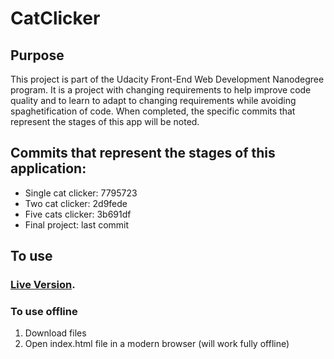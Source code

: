 # CatClicker

## Purpose
This project is part of the Udacity Front-End Web Development Nanodegree program.  It is a project with changing requirements to help improve code quality and to learn to adapt to changing requirements while avoiding spaghetification of code.  When completed, the specific commits that represent the stages of this app will be noted.
## Commits that represent the stages of this application:
- Single cat clicker: 7795723
- Two cat clicker: 2d9fede
- Five cats clicker: 3b691df
- Final project: last commit
## To use
### [Live Version](https://hcolleen.github.io/CatClicker/).
### To use offline
1. Download files
2. Open index.html file in a modern browser (will work fully offline)
